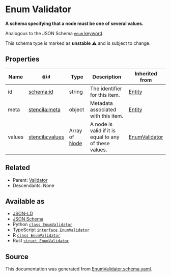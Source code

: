 # Enum Validator

**A schema specifying that a node must be one of several values.**

Analogous to the JSON Schema [`enum` keyword](https://json-schema.org/draft/2019-09/json-schema-validation.html#rfc.section.6.1.2).

This schema type is marked as **unstable** ⚠️ and is subject to change.

## Properties

| Name   | `@id`                                                     | Type                     | Description                                            | Inherited from                    |
| ------ | --------------------------------------------------------- | ------------------------ | ------------------------------------------------------ | --------------------------------- |
| id     | [schema:id](https://schema.org/id)                        | string                   | The identifier for this item.                          | [Entity](Entity.md)               |
| meta   | [stencila:meta](https://schema.stenci.la/meta.jsonld)     | object                   | Metadata associated with this item.                    | [Entity](Entity.md)               |
| values | [stencila:values](https://schema.stenci.la/values.jsonld) | Array of [Node](Node.md) | A node is valid if it is equal to any of these values. | [EnumValidator](EnumValidator.md) |

## Related

- Parent: [Validator](Validator.md)
- Descendants: None

## Available as

- [JSON-LD](https://schema.stenci.la/EnumValidator.jsonld)
- [JSON Schema](https://schema.stenci.la/v1/EnumValidator.schema.json)
- Python [`class EnumValidator`](https://stencila.github.io/schema/python/docs/types.html#schema.types.EnumValidator)
- TypeScript [`interface EnumValidator`](https://stencila.github.io/schema/ts/docs/interfaces/enumvalidator.html)
- R [`class EnumValidator`](https://cran.r-project.org/web/packages/stencilaschema/stencilaschema.pdf)
- Rust [`struct EnumValidator`](https://docs.rs/stencila-schema/latest/stencila_schema/struct.EnumValidator.html)

## Source

This documentation was generated from [EnumValidator.schema.yaml](https://github.com/stencila/stencila/blob/master/schema/schema/EnumValidator.schema.yaml).
